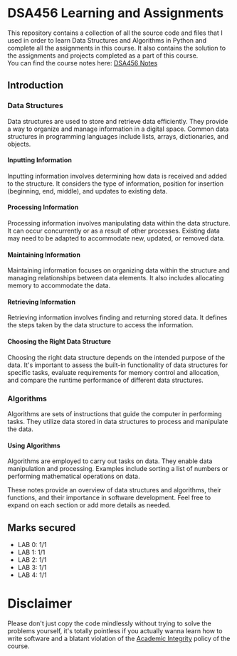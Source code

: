 # DSA456 Learning and Assignments
This repository contains a collection of all the source code and files that I used in order to learn Data Structures and Algorithms in Python and complete all the assignments in this course. It also contains the solution to the assignments and projects completed as a part of this course.</br>
You can find the course notes here: [DSA456 Notes](https://seneca-ictoer.github.io/data-structures-and-algorithms/)

## Introduction
### Data Structures

Data structures are used to store and retrieve data efficiently. They provide a way to organize and manage information in a digital space. Common data structures in programming languages include lists, arrays, dictionaries, and objects.

#### Inputting Information

Inputting information involves determining how data is received and added to the structure. It considers the type of information, position for insertion (beginning, end, middle), and updates to existing data.

#### Processing Information

Processing information involves manipulating data within the data structure. It can occur concurrently or as a result of other processes. Existing data may need to be adapted to accommodate new, updated, or removed data.

#### Maintaining Information

Maintaining information focuses on organizing data within the structure and managing relationships between data elements. It also includes allocating memory to accommodate the data.

#### Retrieving Information

Retrieving information involves finding and returning stored data. It defines the steps taken by the data structure to access the information.

#### Choosing the Right Data Structure

Choosing the right data structure depends on the intended purpose of the data. It's important to assess the built-in functionality of data structures for specific tasks, evaluate requirements for memory control and allocation, and compare the runtime performance of different data structures.

### Algorithms

Algorithms are sets of instructions that guide the computer in performing tasks. They utilize data stored in data structures to process and manipulate the data.

#### Using Algorithms

Algorithms are employed to carry out tasks on data. They enable data manipulation and processing. Examples include sorting a list of numbers or performing mathematical operations on data.

These notes provide an overview of data structures and algorithms, their functions, and their importance in software development. Feel free to expand on each section or add more details as needed.

## Marks secured
- LAB 0: 1/1
- LAB 1: 1/1
- LAB 2: 1/1
- LAB 3: 1/1
- LAB 4: 1/1

# Disclaimer
Please don't just copy the code mindlessly without trying to solve the problems yourself, it's totally pointless if you actually wanna learn how to write software and a blatant violation of the [Academic Integrity](https://www.senecacollege.ca/about/policies/academic-integrity-policy.html) policy of the course.
